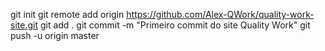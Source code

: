 git init
git remote add origin https://github.com/Alex-QWork/quality-work-site.git
git add .
git commit -m "Primeiro commit do site Quality Work"
git push -u origin master
